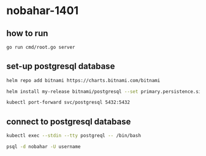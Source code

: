 # nobahar-1401

## how to run

```zsh
go run cmd/root.go server
```

## set-up postgresql database

```zsh
helm repo add bitnami https://charts.bitnami.com/bitnami

helm install my-release bitnami/postgresql --set primary.persistence.size=1Gi --set readReplicas.persistence.size=1Gi

kubectl port-forward svc/postgresql 5432:5432
```

## connect to postgresql database

```zsh
kubectl exec --stdin --tty postgreql -- /bin/bash

psql -d nobahar -U username
```
